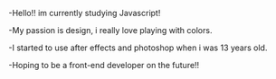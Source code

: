 -Hello!! im currently studying Javascript!

-My passion is design, i really love playing with colors.

-I started to use after effects and photoshop when i was 13 years old.

-Hoping to be a front-end developer on the future!!

